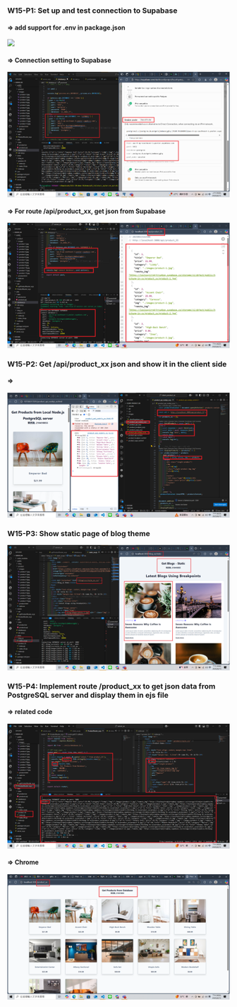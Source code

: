 ### W15-P1: Set up and test connection to Supabase
 
#### => add support for .env in package.json
 
![](w15-p1-1.png)
 
#### => Connection setting to Supabase
 
![](w15-p1-2.png)
 
#### => For route /api/product_xx, get json from Supabase
 
![](w15-p1-3.png)
 

### W15-P2: Get /api/product_xx json and show it in the client side
 
#### =>
 
![](w15-p2.png)

### W15-P3: Show static page of blog theme
 
![](w15-p3.png)

### W15-P4: Implement route /product_xx to get json data from PostgreSQL server and display them in ejs file
 
#### => related code
 
![](w15-p4-1.png)
 
#### => Chrome
 
![](w15-p4-2.png)